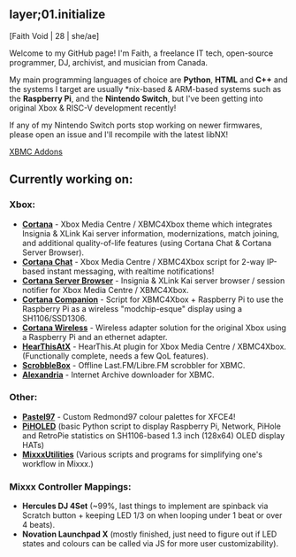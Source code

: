 ## layer;01.initialize
[Faith Void | 28 | she/ae]

Welcome to my GitHub page! I'm Faith, a freelance IT tech, open-source programmer, DJ, archivist, and musician from Canada. 

My main programming languages of choice are **Python**, **HTML** and **C++** and the systems I target are usually *nix-based & ARM-based systems such as the **Raspberry Pi**, and the **Nintendo Switch**, but I've been getting into original Xbox & RISC-V development recently!

If any of my Nintendo Switch ports stop working on newer firmwares, please open an issue and I'll recompile with the latest libNX!

[XBMC Addons](https://github.com/faithvoid/xbmc-addons)

## Currently working on:
### Xbox:
- [**Cortana**](https://github.com/faithvoid/skin.cortana) - Xbox Media Centre / XBMC4Xbox theme which integrates Insignia & XLink Kai server information, modernizations, match joining, and additional quality-of-life features (using Cortana Chat & Cortana Server Browser).
- [**Cortana Chat**](https://github.com/faithvoid/script.cortanachat) - Xbox Media Centre / XBMC4Xbox script for 2-way IP-based instant messaging, with realtime notifications!
- [**Cortana Server Browser**](https://github.com/faithvoid/script.cortanaserverbrowser) - Insignia & XLink Kai server browser / session notifier for Xbox Media Centre / XBMC4Xbox.
- [**Cortana Companion**](https://github.com/faithvoid/script.cortanacompanion) - Script for XBMC4Xbox + Raspberry Pi to use the Raspberry Pi as a wireless "modchip-esque" display using a SH1106/SSD1306.
- [**Cortana Wireless**](https://github.com/faithvoid/script.cortanawireless) - Wireless adapter solution for the original Xbox using a Raspberry Pi and an ethernet adapter.
- [**HearThisAtX**](https://github.com/faithvoid/plugin.music.hearthisat) - HearThis.At plugin for Xbox Media Centre / XBMC4Xbox. (Functionally complete, needs a few QoL features).
- [**ScrobbleBox**](https://github.com/faithvoid/script.scrobblebox) - Offline Last.FM/Libre.FM scrobbler for XBMC.
- [**Alexandria**](https://github.com/faithvoid/script.alexandria) - Internet Archive downloader for XBMC.

### Other:
- [**Pastel97**](https://github.com/faithvoid/Pastel97) - Custom Redmond97 colour palettes for XFCE4!
- [**PiHOLED**](https://github.com/faithvoid/PiHOLED) (basic Python script to display Raspberry Pi, Network, PiHole and RetroPie statistics on SH1106-based 1.3 inch (128x64) OLED display HATs)
- [**MixxxUtilities**](https://github.com/faithvoid/MixxxUtilities) (Various scripts and programs for simplifying one's workflow in Mixxx.)
### Mixxx Controller Mappings:
- **Hercules DJ 4Set** (~99%, last things to implement are spinback via Scratch button + keeping LED 1/3 on when looping under 1 beat or over 4 beats).
- **Novation Launchpad X** (mostly finished, just need to figure out if LED states and colours can be called via JS for more user customizability). 
